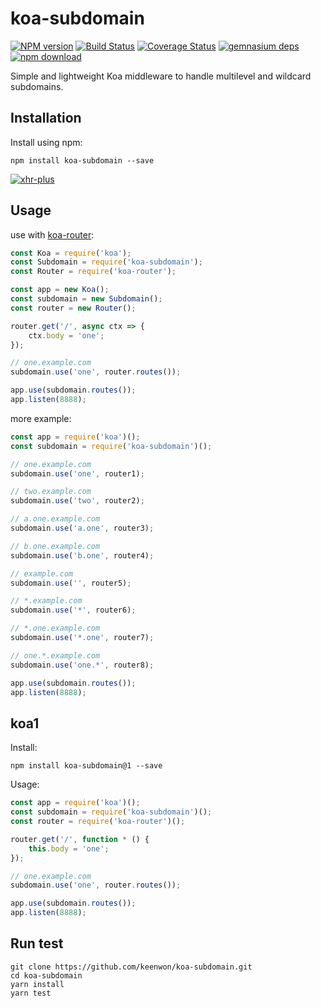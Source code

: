 # koa-subdomain

[![NPM version][npm-image]][npm-url] [![Build Status][travis-image]][travis-url] [![Coverage Status][coveralls-image]][coveralls-url] [![gemnasium deps][gemnasium-image]][gemnasium-url] [![npm download][download-image]][download-url]

Simple and lightweight Koa middleware to handle multilevel and wildcard subdomains.

## Installation

Install using npm:

```shell
npm install koa-subdomain --save
```

[![xhr-plus](https://nodei.co/npm/koa-subdomain.png)](https://npmjs.org/package/koa-subdomain)

## Usage

use with [koa-router](https://github.com/alexmingoia/koa-router):

```javascript
const Koa = require('koa');
const Subdomain = require('koa-subdomain');
const Router = require('koa-router');

const app = new Koa();
const subdomain = new Subdomain();
const router = new Router();

router.get('/', async ctx => {
	ctx.body = 'one';
});

// one.example.com
subdomain.use('one', router.routes());

app.use(subdomain.routes());
app.listen(8888);
```

more example:

```javascript
const app = require('koa')();
const subdomain = require('koa-subdomain')();

// one.example.com
subdomain.use('one', router1);

// two.example.com
subdomain.use('two', router2);

// a.one.example.com
subdomain.use('a.one', router3);

// b.one.example.com
subdomain.use('b.one', router4);

// example.com
subdomain.use('', router5);

// *.example.com
subdomain.use('*', router6);

// *.one.example.com
subdomain.use('*.one', router7);

// one.*.example.com
subdomain.use('one.*', router8);

app.use(subdomain.routes());
app.listen(8888);
```

## koa1

Install:

```shell
npm install koa-subdomain@1 --save
```

Usage:

```javascript
const app = require('koa')();
const subdomain = require('koa-subdomain')();
const router = require('koa-router')();

router.get('/', function * () {
	this.body = 'one';
});

// one.example.com
subdomain.use('one', router.routes());

app.use(subdomain.routes());
app.listen(8888);
```

## Run test

```shell
git clone https://github.com/keenwon/koa-subdomain.git
cd koa-subdomain
yarn install
yarn test
```

[npm-image]: https://img.shields.io/npm/v/koa-subdomain.svg?style=flat-square
[npm-url]: https://www.npmjs.com/package/koa-subdomain
[travis-image]: https://img.shields.io/travis/keenwon/koa-subdomain.svg?style=flat-square
[travis-url]: https://travis-ci.org/keenwon/koa-subdomain
[coveralls-image]: https://img.shields.io/coveralls/keenwon/koa-subdomain.svg?style=flat-square
[coveralls-url]: https://coveralls.io/github/keenwon/koa-subdomain?branch=master
[gemnasium-image]: http://img.shields.io/gemnasium/keenwon/koa-subdomain.svg?style=flat-square
[gemnasium-url]: https://gemnasium.com/keenwon/koa-subdomain
[download-image]: https://img.shields.io/npm/dm/koa-subdomain.svg?style=flat-square
[download-url]: https://npmjs.org/package/koa-subdomain
